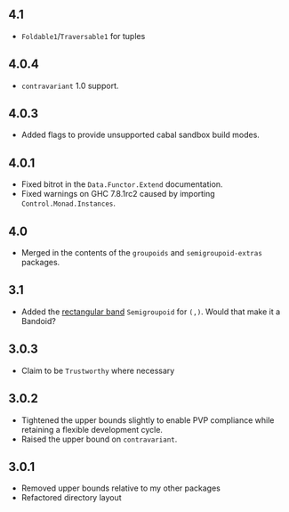4.1
---
* `Foldable1`/`Traversable1` for tuples

4.0.4
-----
* `contravariant` 1.0 support.

4.0.3
---
* Added flags to provide unsupported cabal sandbox build modes.

4.0.1
-----
* Fixed bitrot in the `Data.Functor.Extend` documentation.
* Fixed warnings on GHC 7.8.1rc2 caused by importing `Control.Monad.Instances`.

4.0
---
* Merged in the contents of the `groupoids` and `semigroupoid-extras` packages.

3.1
---
* Added the [rectangular band](http://en.wikipedia.org/wiki/Band_(mathematics)#Rectangular_bands) `Semigroupoid` for `(,)`. Would that make it a Bandoid?

3.0.3
-----
* Claim to be `Trustworthy` where necessary

3.0.2
-----
* Tightened the upper bounds slightly to enable PVP compliance while retaining a flexible development cycle.
* Raised the upper bound on `contravariant`.

3.0.1
-----
* Removed upper bounds relative to my other packages
* Refactored directory layout
